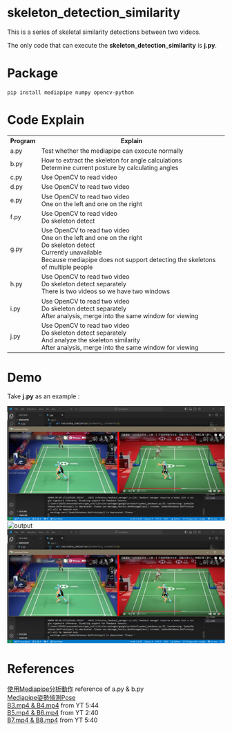 # skeleton_detection_similarity

This is a series of skeletal similarity detections between two videos.

The only code that can execute the **skeleton_detection_similarity** is **j.py**.

# Package
```
pip install mediapipe numpy opencv-python
```

# Code Explain
<table>
  <tr>
    <th>Program</td>
    <th>Explain</td>
  </tr>
  <tr>
    <td>a.py</td>
    <td>Test whether the mediapipe can execute normally</td>
  </tr>
  <tr>
    <td>b.py</td>
    <td>How to extract the skeleton for angle calculations <br> Determine current posture by calculating angles</td>
  </tr>
  <tr>
    <td>c.py</td>
    <td>Use OpenCV to read video</td>
  </tr>
  <tr>
    <td>d.py</td>
    <td>Use OpenCV to read two video</td>
  </tr>
  <tr>
    <td>e.py</td>
    <td>Use OpenCV to read two video <br> One on the left and one on the right</td>
  </tr>
  <tr>
    <td>f.py</td>
    <td>Use OpenCV to read video <br> Do skeleton detect</td>
  </tr>
  <tr>
    <td>g.py</td>
    <td>Use OpenCV to read two video <br> One on the left and one on the right <br> Do skeleton detect <br> Currently unavailable <br> Because mediapipe does not support detecting the skeletons of multiple people</td>
  </tr>
  <tr>
    <td>h.py</td>
    <td>Use OpenCV to read two video <br> Do skeleton detect separately <br> There is two videos so we have two windows</td>
  </tr>
  <tr>
    <td>i.py</td>
    <td>Use OpenCV to read two video <br> Do skeleton detect separately <br> After analysis, merge into the same window for viewing</td>
  </tr>
  <tr>
    <td>j.py</td>
    <td>Use OpenCV to read two video <br> Do skeleton detect separately <br> And analyze the skeleton similarity <br> After analysis, merge into the same window for viewing</td>
  </tr>
</table>

# Demo
Take **j.py** as an example :

[![Watch the video](https://github.com/Kathange/skeleton_detection_similarity/blob/main/demo.png)](https://github.com/Kathange/skeleton_detection_similarity/blob/main/demo.mp4)
![output](media/pose2.gif "output")
<img src="demo.png"></img>

# References
[使用Mediapipe分析動作](https://hackmd.io/@am534143/r1pch8Y1p#%E4%BD%BF%E7%94%A8Mediapipe%E5%88%86%E6%9E%90%E5%8B%95%E4%BD%9C) reference of a.py & b.py \
[Mediapipe姿勢偵測Pose](https://steam.oxxostudio.tw/category/python/ai/ai-mediapipe-pose.html)\
[B3.mp4 & B4.mp4](https://www.youtube.com/watch?v=fnoN_HjGm7g&t=370s) from YT 5:44\
[B5.mp4 & B6.mp4](https://www.youtube.com/watch?v=_zkmY1H0uRo) from YT 2:40\
[B7.mp4 & B8.mp4](https://www.youtube.com/watch?v=LmrKejHOaG4&t=347s) from YT 5:40

